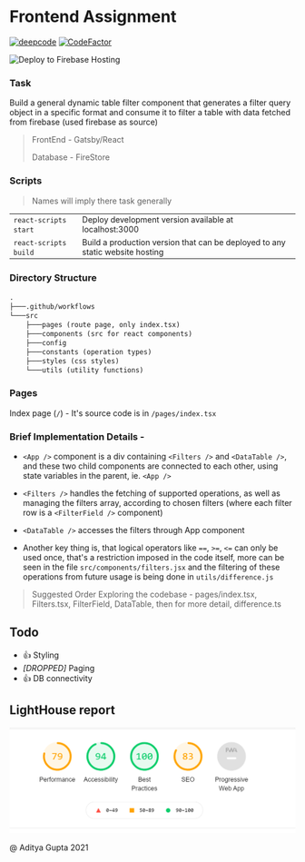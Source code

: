 # Frontend Assignment

[![deepcode](https://www.deepcode.ai/api/gh/badge?key=eyJhbGciOiJIUzI1NiIsInR5cCI6IkpXVCJ9.eyJwbGF0Zm9ybTEiOiJnaCIsIm93bmVyMSI6ImFkaS1nMTUiLCJyZXBvMSI6IkZyQXN0IiwiaW5jbHVkZUxpbnQiOmZhbHNlLCJhdXRob3JJZCI6MjIzMzksImlhdCI6MTYwOTY3OTQwM30.uZGXnylkl1b-PQGaRLI-djjRTbQpvVsSTQpalRQs5dM)](https://www.deepcode.ai/app/gh/adi-g15/FrAst/_/dashboard?utm_content=gh%2Fadi-g15%2FFrAst)
[![CodeFactor](https://www.codefactor.io/repository/github/adi-g15/frast/badge?s=013d0d30ebb266d8517171a3eb3434f38bb31b3a)](https://www.codefactor.io/repository/github/adi-g15/frast)

![Deploy to Firebase Hosting](https://github.com/adi-g15/FrAst/workflows/Deploy%20to%20Firebase%20Hosting/badge.svg)

### Task

Build a general dynamic table filter component that generates a filter query
object in a specific format and consume it to filter a table with data fetched from firebase (used firebase as source)

> FrontEnd - Gatsby/React
>
> Database - FireStore

### Scripts

> Names will imply there task generally

<table>
    <tbody>
        <tr>
            <td><code>react-scripts start</code></td>
            <td>Deploy development version available at localhost:3000</td>
        </tr>
        <tr>
            <td><code>react-scripts build</code></td>
            <td>Build a production version that can be deployed to any static website hosting</td>
        </tr>
    </tbody>
</table>

### Directory Structure

```
.
├───.github/workflows
└───src
    ├───pages (route page, only index.tsx)
    ├───components (src for react components)
    ├───config
    ├───constants (operation types)
    ├───styles (css styles)
    └───utils (utility functions)
```

### Pages
Index page (`/`) - It's source code is in `/pages/index.tsx`

### Brief Implementation Details -
* `<App />` component is a div containing `<Filters />` and `<DataTable />`, and these two child components are connected to each other, using state variables in the parent, ie. `<App />`

* `<Filters />` handles the fetching of supported operations, as well as managing the filters array, according to chosen filters (where each filter row is a `<FilterField />` component)
* `<DataTable />` accesses the filters through App component

* Another key thing is, that logical operators like `==`, `>=`, `<=` can only be used once, that's a restriction imposed in the code itself, more can be seen in the file `src/components/filters.jsx` and the filtering of these operations from future usage is being done in `utils/difference.js`

 > Suggested Order Exploring the codebase - pages/index.tsx, Filters.tsx, FilterField, DataTable, then for more detail, difference.ts

## Todo
  * 👍 Styling
  * _\[DROPPED\]_ Paging
  * 👍 DB connectivity

## LightHouse report

<img src="./lightHouse.png" alt="LightHouse report" />

@ Aditya Gupta 2021

